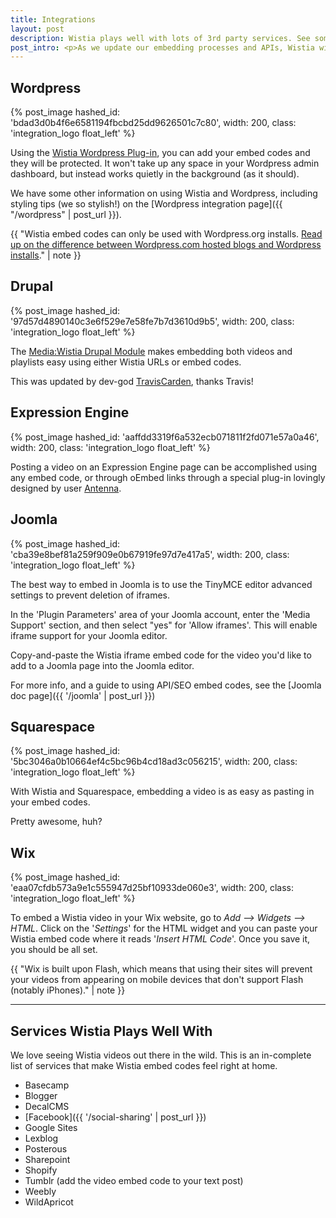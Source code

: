 ```yaml
---
title: Integrations
layout: post
description: Wistia plays well with lots of 3rd party services. See some of the best, and how to use them, in this article.
post_intro: <p>As we update our embedding processes and APIs, Wistia will get better and better at integrating with other top-notch services. On this doc page, we'll do our best to keep track of places where Wistia works out-of-the-box for embedding, and also where deeper integrations have been built</p>
---
```


## Wordpress

{% post_image hashed_id: 'bdad3d0b4f6e6581194fbcbd25dd9626501c7c80', width: 200, class: 'integration_logo float_left' %}

Using the [Wistia Wordpress Plug-in](http://wordpress.org/extend/plugins/wistia-wordpress-oembed-plugin), you can add your embed codes and they will be protected. It won't take up any space in your Wordpress admin dashboard, but instead works quietly in the background (as it should).

We have some other information on using Wistia and Wordpress, including styling tips (we so stylish!) on the [Wordpress integration page]({{ "/wordpress" | post_url }}).

<div class="clear"></div>

{{ "Wistia embed codes can only be used with Wordpress.org installs. <a href='http://en.support.wordpress.com/com-vs-org'>Read up on the difference between Wordpress.com hosted blogs and Wordpress installs</a>." | note }}

## Drupal

{% post_image hashed_id: '97d57d4890140c3e6f529e7e58fe7b7d3610d9b5', width: 200, class: 'integration_logo float_left' %}

The [Media:Wistia Drupal Module](http://drupal.org/project/media_wistia) makes embedding both videos and playlists easy using either Wistia URLs or embed codes. 

This was updated by dev-god [TravisCarden](http://drupal.org/user/236758), thanks Travis!

<div class="clear"></div>

## Expression Engine

{% post_image hashed_id: 'aaffdd3319f6a532ecb071811f2fd071e57a0a46', width: 200, class: 'integration_logo float_left' %}

Posting a video on an Expression Engine page can be accomplished using any embed code, or through oEmbed links through a special plug-in lovingly designed by user [Antenna](http://devot-ee.com/add-ons/antenna).

<div class="clear"></div>

## Joomla

{% post_image hashed_id: 'cba39e8bef81a259f909e0b67919fe97d7e417a5', width: 200, class: 'integration_logo float_left' %}

The best way to embed in Joomla is to use the TinyMCE editor advanced settings to prevent deletion of iframes.

In the 'Plugin Parameters' area of your Joomla account, enter the 'Media Support' section, and then select "yes" for 'Allow iframes'.  This will enable iframe support for your Joomla editor.

Copy-and-paste the Wistia iframe embed code for the video you'd like to add to a Joomla page into the Joomla editor.

For more info, and a guide to using API/SEO embed codes, see the [Joomla doc page]({{ '/joomla' | post_url }})

<div class="clear"></div>

## Squarespace

{% post_image hashed_id: '5bc3046a0b10664ef4c5bc96b4cd18ad3c056215', width: 200, class: 'integration_logo float_left' %}

With Wistia and Squarespace, embedding a video is as easy as pasting in your embed codes.

Pretty awesome, huh?

<div class="clear"></div>

## Wix

{% post_image hashed_id: 'eaa07cfdb573a9e1c555947d25bf10933de060e3', width: 200, class: 'integration_logo float_left' %}

To embed a Wistia video in your Wix website, go to *Add --> Widgets --> HTML*. Click on the '*Settings*' for the HTML widget and you can paste your Wistia embed code where it reads '*Insert HTML Code*'. Once you save it, you should be all set.

{{ "Wix is built upon Flash, which means that using their sites will prevent your videos from appearing on mobile devices that don't support Flash (notably iPhones)." | note }}

---

## Services Wistia Plays Well With

We love seeing Wistia videos out there in the wild. This is an in-complete list of services that make Wistia embed codes feel right at home.

* Basecamp
* Blogger
* DecalCMS
* [Facebook]({{ '/social-sharing' | post_url }})
* Google Sites
* Lexblog
* Posterous
* Sharepoint
* Shopify
* Tumblr (add the video embed code to your text post)
* Weebly
* WildApricot
